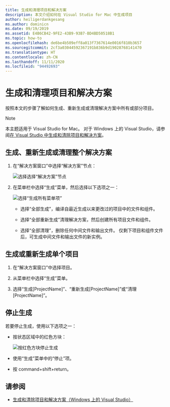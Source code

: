 ```yaml
---
title: 生成和清理项目和解决方案
description: 本文介绍如何在 Visual Studio for Mac 中生成项目
author: heiligerdankgesang
ms.author: dominicn
ms.date: 09/19/2019
ms.assetid: E4B6CB42-9FE2-43B9-93B7-BD4BD50518B1
ms.topic: how-to
ms.openlocfilehash: de6be4b509eff8a013f7367614e0016f810b3657
ms.sourcegitcommit: 2cf3a03044592367191b836b9d19028768141470
ms.translationtype: HT
ms.contentlocale: zh-CN
ms.lasthandoff: 11/11/2020
ms.locfileid: "94492693"
---
```

# <a name="building-and-cleaning-projects-and-solutions"></a>生成和清理项目和解决方案

按照本文的步骤了解如何生成、重新生成或清理解决方案中所有或部分项目。

> [!NOTE]
> 本主题适用于 Visual Studio for Mac。 对于 Windows 上的 Visual Studio，请参阅[在 Visual Studio 中生成和清除项目和解决方案](/visualstudio/ide/building-and-cleaning-projects-and-solutions-in-visual-studio)。

## <a name="to-build-rebuild-or-clean-an-entire-solution"></a>生成、重新生成或清理整个解决方案

1. 在“解决方案窗口”中选择“解决方案”节点：

    ![选择选择“解决方案”节点](media/compiling-and-building-image1.png)

2. 在菜单栏中选择“生成”菜单，然后选择以下选项之一：

    ![选择“生成所有菜单项”](media/compiling-and-building-image2.png)

    * 选择“全部生成”，编译自最近生成以来更改过的项目中的文件和组件。

    * 选择“全部重新生成”清理解决方案，然后创建所有项目文件和组件。

    * 选择“全部清理”，删除任何中间文件和输出文件。 仅剩下项目和组件文件后，可生成中间文件和输出文件的新实例。

## <a name="to-build-or-rebuild-a-single-project"></a>生成或重新生成单个项目

1. 在“解决方案窗口”中选择项目。

2. 从菜单栏中选择“生成”菜单。

3. 选择“生成[ProjectName]”、“重新生成[ProjectName]”或“清理[ProjectName]”。

## <a name="to-stop-a-build"></a>停止生成

若要停止生成，使用以下选项之一：

* 按状态区域中的红色方块：

    ![按红色方块停止生成](media/compiling-and-building-image3.png)

* 使用“生成”菜单中的“停止”项。

* 按 command+shift+return。

## <a name="see-also"></a>请参阅

- [生成和清除项目和解决方案（Windows 上的 Visual Studio）](/visualstudio/ide/building-and-cleaning-projects-and-solutions-in-visual-studio)